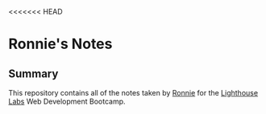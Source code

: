 <<<<<<< HEAD
# Ronnie's Notes
## Summary 
This repository contains all of the notes taken by [Ronnie](https://github.com/RonnieGuo) for the [Lighthouse Labs](https://www.lighthouselabs.ca/en) Web Development Bootcamp.